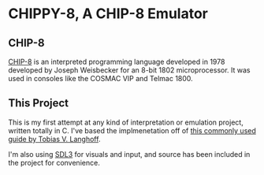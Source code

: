 # CHIPPY-8, A CHIP-8 Emulator
## CHIP-8
[CHIP-8](https://en.wikipedia.org/wiki/CHIP-8) is an interpreted programming language developed in 1978 developed by Joseph Weisbecker for an 8-bit 1802 microprocessor. It was used in consoles like the COSMAC VIP and Telmac 1800.

## This Project
This is my first attempt at any kind of interpretation or emulation project, written totally in C.
I've based the implmenetation off of [this commonly used guide by Tobias V. Langhoff](https://tobiasvl.github.io/blog/write-a-chip-8-emulator).

I'm also using [SDL3](https://wiki.libsdl.org/SDL3/FrontPage) for visuals and input, and source has been included in the project for convenience.